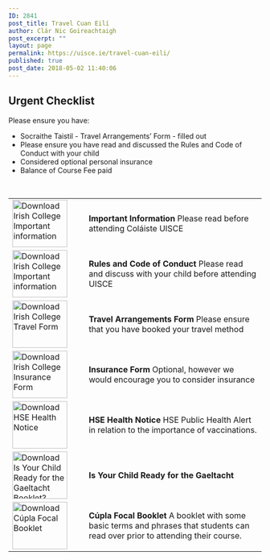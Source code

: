 ```yaml
---
ID: 2841
post_title: Travel Cuan Eilí
author: Clár Nic Goireachtaigh
post_excerpt: ""
layout: page
permalink: https://uisce.ie/travel-cuan-eili/
published: true
post_date: 2018-05-02 11:40:06
---
```

<h2>Urgent Checklist</h2>
Please ensure you have:
<ul>
 	<li>Socraithe Taistil - Travel Arrangements’ Form - filled out</li>
 	<li>Please ensure you have read and discussed the Rules and Code of Conduct with your child</li>
 	<li>Considered optional personal insurance</li>
 	<li>Balance of Course Fee paid</li>
</ul>
&nbsp;
<table border="0" width="450" cellspacing="0" cellpadding="0">
<tbody>
<tr>
<td width="112"><a href="http://uisce.ie/wp-content/uploads/2019/04/Cuan-Eilí-Booklet.pdf" target="_blank" rel="noopener noreferrer"><img src="https://uisce.ie/wp-content/uploads/2016/03/download_checklist.gif" alt="Download Irish College Important information" width="109" height="94" border="0" /></a></td>
<td width="10"></td>
<td width="378"><strong>Important Information</strong>
Please read before attending Coláiste UISCE</td>
</tr>
<tr>
<td width="112"><a href="http://uisce.ie/wp-content/uploads/2019/04/Rialacha-an-Choláiste.pdf" target="_blank" rel="noopener noreferrer"><img src="https://uisce.ie/wp-content/uploads/2016/03/download_checklist.gif" alt="Download Irish College Important information" width="109" height="94" border="0" /></a></td>
<td width="10"></td>
<td width="378"><strong>Rules and Code of Conduct</strong>
Please read and discuss with your child before attending UISCE</td>
</tr>
<tr>
<td><a href="http://uisce.ie/wp-content/uploads/2019/04/Cuan-Eili-ST.pdf" target="_blank" rel="noopener noreferrer"><img src="https://uisce.ie/wp-content/uploads/2016/03/download_travel_form.gif" alt="Download Irish College Travel Form" width="109" height="94" border="0" /></a></td>
<td></td>
<td><strong>Travel Arrangements Form</strong>
Please ensure that you have booked your travel method</td>
</tr>
<tr>
<td><a href="http://uisce.ie/wp-content/uploads/2019/04/Arachás-2018-9.pdf" target="_blank" rel="noopener noreferrer"><img src="https://uisce.ie/wp-content/uploads/2016/03/download_insurance-details.gif" alt="Download Irish College Insurance Form" width="109" height="94" border="0" /></a></td>
<td></td>
<td><strong>Insurance Form</strong>
Optional, however we would encourage you to consider insurance</td>
</tr>
<tr>
<td width="112"><a href="http://uisce.ie/wp-content/uploads/2019/05/HSE-Health-Notice.pdf" target="_blank" rel="noopener noreferrer"><img src="https://uisce.ie/wp-content/uploads/2016/03/download_checklist.gif" alt="Download HSE Health Notice" width="109" height="94" border="0" /></a></td>
<td width="10"></td>
<td width="378"><strong>HSE Health Notice</strong>
HSE Public Health Alert in relation to the importance of vaccinations.</td>
</tr>
<tr>
<td width="112"><a href="http://uisce.ie/wp-content/uploads/2019/05/Is-your-child-ready-for-the-Gaeltacht.pdf" target="_blank" rel="noopener noreferrer"><img src="https://uisce.ie/wp-content/uploads/2016/03/download_checklist.gif" alt="Download Is Your Child Ready for the Gaeltacht Booklet?" width="109" height="94" border="0" /></a></td>
<td width="10"></td>
<td width="378"><strong>Is Your Child Ready for the Gaeltacht</strong>
</td>
</tr>
<tr>
<td><a href="https://uisce.ie/wp-content/uploads/2016/03/CUPLA-FOCAL.pdf"><img src="https://uisce.ie/wp-content/uploads/2016/03/download_phrase_booklet.gif" alt="Download Cúpla Focal Booklet" width="109" height="94" border="0" /></a></td>
<td></td>
<td><strong>Cúpla Focal Booklet</strong>
A booklet with some basic terms and phrases that students can read over prior to attending their course.</td>
</tr>
</tbody>
</table>
&nbsp;

<!--:-->